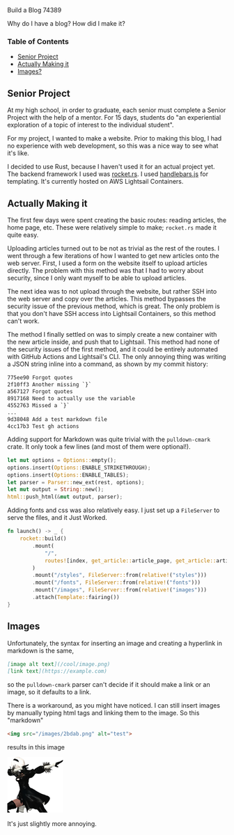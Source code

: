 Build a Blog
74389

Why do I have a blog? How did I make it?

### Table of Contents
 - [Senior Project](#senior-project)
 - [Actually Making it](#actually-making-it)
 - [Images?](#images)

## Senior Project <a id="senior-project" class="anchor"></a>
At my high school, in order to graduate, each senior must complete a Senior Project with the help of a mentor. For 15 days, students do "an experiential exploration of a topic of interest to the individual student".

For my project, I wanted to make a website. Prior to making this blog, I had no experience with web development, so this was a nice way to see what it's like.

I decided to use Rust, because I haven't used it for an actual project yet. The backend framework I used was [rocket.rs](https://rocket.rs/). I used [handlebars.js](https://handlebarsjs.com/) for templating. It's currently hosted on AWS Lightsail Containers.

## Actually Making it <a id="actually-making-it" class="anchor"></a>
The first few days were spent creating the basic routes: reading articles, the home page, etc. These were relatively simple to make; `rocket.rs` made it quite easy.

Uploading articles turned out to be not as trivial as the rest of the routes. I went through a few iterations of how I wanted to get new articles onto the web server. First, I used a form on the website itself to upload articles directly. The problem with this method was that I had to worry about security, since I only want myself to be able to upload articles.

The next idea was to not upload through the website, but rather SSH into the web server and copy over the articles. This method bypasses the security issue of the previous method, which is great. The only problem is that you don't have SSH access into Lightsail Containers, so this method can't work.

The method I finally settled on was to simply create a new container with the new article inside, and push that to Lightsail. This method had none of the security issues of the first method, and it could be entirely automated with GitHub Actions and Lightsail's CLI. The only annoying thing was writing a JSON string inline into a command, as shown by my commit history:
```plaintext
775ee90 Forgot quotes
2f10ff3 Another missing `}`
a567127 Forgot quotes
8917168 Need to actually use the variable
4552763 Missed a `}`
...
9d38048 Add a test markdown file
4cc17b3 Test gh actions
```

Adding support for Markdown was quite trivial with the `pulldown-cmark` crate. It only took a few lines (and most of them were optional!).
```rust
let mut options = Options::empty();
options.insert(Options::ENABLE_STRIKETHROUGH);
options.insert(Options::ENABLE_TABLES);
let parser = Parser::new_ext(rest, options);
let mut output = String::new();
html::push_html(&mut output, parser);
```

Adding fonts and css was also relatively easy. I just set up a `FileServer` to serve the files, and it Just Worked.
```rust
fn launch() -> _ {
    rocket::build()
        .mount(
            "/",
            routes![index, get_article::article_page, get_article::articles],
        )
        .mount("/styles", FileServer::from(relative!("styles")))
        .mount("/fonts", FileServer::from(relative!("fonts")))
        .mount("/images", FileServer::from(relative!("images")))
        .attach(Template::fairing())
}
```

## Images <a id="images" class="anchor"></a>
Unfortunately, the syntax for inserting an image and creating a hyperlink in markdown is the same,
```markdown
[image alt text](/cool/image.png)
[link text](https://example.com)
```
so the `pulldown-cmark` parser can't decide if it should make a link or an image, so it defaults to a link.

There is a workaround, as you might have noticed. I can still insert images by manually typing html tags and linking them to the image. So this "markdown"
```html
<img src="/images/2bdab.png" alt="test">
```
results in this image

<img src="/images/2bdab.png" alt="test">

It's just slightly more annoying.